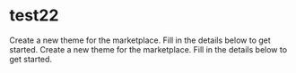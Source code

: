 # test22
Create a new theme for the marketplace. Fill in the details below to get started. Create a new theme for the marketplace. Fill in the details below to get started.
